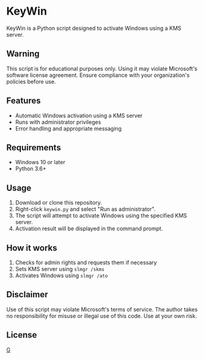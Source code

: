 # KeyWin

KeyWin is a Python script designed to activate Windows using a KMS server.

## Warning

This script is for educational purposes only. Using it may violate Microsoft's software license agreement. Ensure compliance with your organization's policies before use.

## Features

- Automatic Windows activation using a KMS server
- Runs with administrator privileges
- Error handling and appropriate messaging

## Requirements

- Windows 10 or later
- Python 3.6+

## Usage

1. Download or clone this repository.
2. Right-click `keywin.py` and select "Run as administrator".
3. The script will attempt to activate Windows using the specified KMS server.
4. Activation result will be displayed in the command prompt.

## How it works

1. Checks for admin rights and requests them if necessary
2. Sets KMS server using `slmgr /skms`
3. Activates Windows using `slmgr /ato`

## Disclaimer

Use of this script may violate Microsoft's terms of service. The author takes no responsibility for misuse or illegal use of this code. Use at your own risk.

## License

[G]([(https://choosealicense.com/licenses/agpl-3.0/)])
